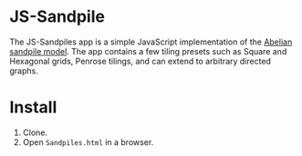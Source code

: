 # JS-Sandpile

The JS-Sandpiles app is a simple JavaScript implementation of the [Abelian sandpile model](https://en.wikipedia.org/wiki/Abelian_sandpile_model). The app contains a few tiling presets such as Square and Hexagonal grids, Penrose tilings, and can extend to arbitrary directed graphs.

# Install

1. Clone.
2. Open ``Sandpiles.html`` in a browser.
